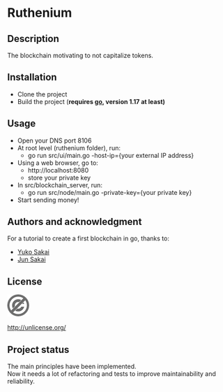 # Ruthenium

## Description

The blockchain motivating to not capitalize tokens.

## Installation

* Clone the project
* Build the project (**requires [go](https://go.dev/dl/), version 1.17 at least)**

## Usage

* Open your DNS port 8106
* At root level (ruthenium folder), run:
    * go run src/ui/main.go -host-ip={your external IP address}
* Using a web browser, go to:
    * http://localhost:8080
    * store your private key
* In src/blockchain_server, run:
    * go run src/node/main.go -private-key={your private key}
* Start sending money!

## Authors and acknowledgment

For a tutorial to create a first blockchain in go, thanks to:

* [Yuko Sakai](https://www.udemy.com/user/myeigoworld/)
* [Jun Sakai](https://udemy.com/user/jun-sakai/)

## License

![img.png](doc/img.png)

http://unlicense.org/

## Project status

The main principles have been implemented.  
Now it needs a lot of refactoring and tests to improve maintainability and
reliability.
